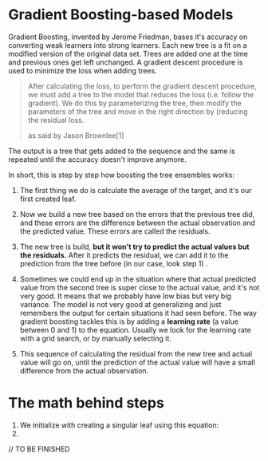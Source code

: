 # Gradient Boosting-based Models

Gradient Boosting, invented by Jerome Friedman, bases it's accuracy on converting weak learners into strong learners. Each new tree is a fit on a modified version of the original data set. Trees are added one at the time and previous ones get left unchanged. A gradient descent procedure is used to minimize the loss when adding trees.

> After calculating the loss, to perform the gradient descent procedure, we must add a tree to the model that reduces the loss (i.e. follow the gradient). We do this by parameterizing the tree, then modify the parameters of the tree and move in the right direction by (reducing the residual loss.
>
> as said by Jason Brownlee[1]

The output is a tree that gets added to the sequence and the same is repeated until the accuracy doesn't improve anymore.

In short, this is step by step how boosting the tree ensembles works:

1. The first thing we do is calculate the average of the target, and it's our first created leaf.

2. Now we build a new tree based on the errors that the previous tree did, and these errors are the difference between the actual observation and the predicted value. These errors are called the residuals.
3. The new tree is build, **but it won't try to predict the actual values but the residuals.** After it predicts the residual, we can add it to the prediction from the tree before (in our case, look step 1) .
4. Sometimes we could end up in the situation where that actual predicted value from the second tree is super close to the actual value, and it's not very good. It means that we probably have low bias but very big variance. The model is not very good at generalizing and just remembers the output for certain situations it had seen before. The way gradient boosting tackles this is by adding a **learning rate** (a value between 0 and 1) to the equation. Usually we look for the learning rate with a grid search, or by manually selecting it.
5. This sequence of calculating the residual from the new tree and actual value will go on, until the prediction of the actual value will have a small difference from the actual observation.



# The math behind steps

1. We initialize with creating a singular leaf using this equation:
2. 



// TO BE FINISHED